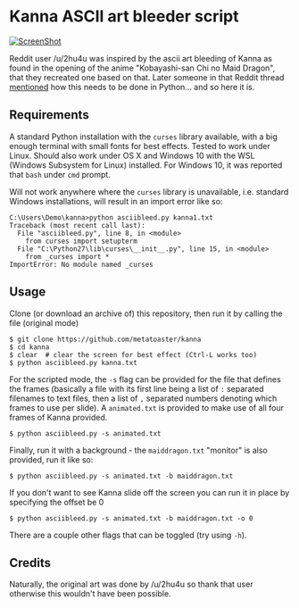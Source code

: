 # Kanna ASCII art bleeder script

[![ScreenShot](https://i.imgur.com/5L3OHCC.gif)](https://streamable.com/ojcd4)

Reddit user /u/2hu4u was inspired by the ascii art bleeding of Kanna
as found in the opening of the anime "Kobayashi-san Chi no Maid Dragon",
that they recreated one based on that.  Later someone in that Reddit
thread
[mentioned](https://www.reddit.com/r/anime/comments/5uxjn4/i_recreated_the_kanna_ascii_art_from_kobayashisan/ddxpkga/)
how this needs to be done in Python... and so here it is.

## Requirements

A standard Python installation with the `curses` library available, with
a big enough terminal with small fonts for best effects.  Tested to work
under Linux.  Should also work under OS X and Windows 10 with the WSL
(Windows Subsystem for Linux) installed.  For Windows 10, it was
reported that `bash` under `cmd` prompt.

Will not work anywhere where the `curses` library is unavailable, i.e.
standard Windows installations, will result in an import error like so:

```
C:\Users\Demo\kanna>python asciibleed.py kanna1.txt
Traceback (most recent call last):
  File "asciibleed.py", line 8, in <module>
    from curses import setupterm
  File "C:\Python27\lib\curses\__init__.py", line 15, in <module>
    from _curses import *
ImportError: No module named _curses
```

## Usage

Clone (or download an archive of) this repository, then run it by
calling the file (original mode)

```
$ git clone https://github.com/metatoaster/kanna
$ cd kanna
$ clear  # clear the screen for best effect (Ctrl-L works too)
$ python asciibleed.py kanna.txt
```

For the scripted mode, the `-s` flag can be provided for the file that
defines the frames (basically a file with its first line being a list of
`:` separated filenames to text files, then a list of `,` separated
numbers denoting which frames to use per slide).  A `animated.txt` is
provided to make use of all four frames of Kanna provided.

```
$ python asciibleed.py -s animated.txt
```

Finally, run it with a background - the `maiddragon.txt` "monitor" is
also provided, run it like so:

```
$ python asciibleed.py -s animated.txt -b maiddragon.txt
```

If you don't want to see Kanna slide off the screen you can run it
in place by specifying the offset be 0

```
$ python asciibleed.py -s animated.txt -b maiddragon.txt -o 0
```

There are a couple other flags that can be toggled (try using `-h`).

## Credits

Naturally, the original art was done by /u/2hu4u so thank that user
otherwise this wouldn't have been possible.
